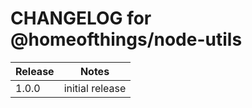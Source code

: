 # CHANGELOG for @homeofthings/node-utils

| Release | Notes           |
| ------- | --------------- |
| 1.0.0   | initial release |
